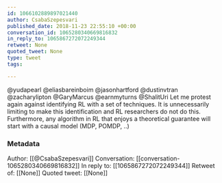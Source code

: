 ```yaml
---
id: 1066102889897021440
author: CsabaSzepesvari
published_date: 2018-11-23 22:55:10 +00:00
conversation_id: 1065280340669816832
in_reply_to: 1065867272072249344
retweet: None
quoted_tweet: None
type: tweet
tags:

---
```


@yudapearl @eliasbareinboim @jasonhartford @dustinvtran @zacharylipton @GaryMarcus @earnmyturns @ShalitUri Let me protest again against identifying RL with a set of techniques. It is unnecessarily limiting to make this identification and RL researchers do not do this. Furthermore, any algorithm in RL that enjoys a theoretical guarantee will start with a causal model (MDP, POMDP, ..)

### Metadata

Author: [[@CsabaSzepesvari]]
Conversation: [[conversation-1065280340669816832]]
In reply to: [[1065867272072249344]]
Retweet of: [[None]]
Quoted tweet: [[None]]
